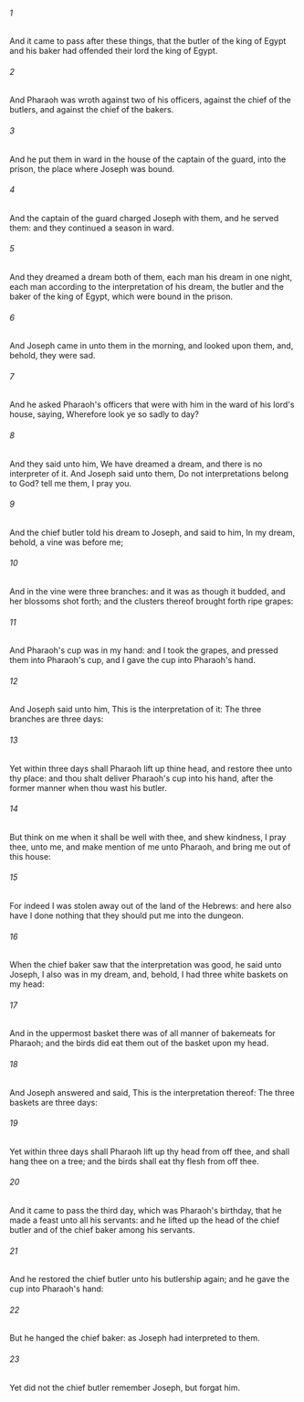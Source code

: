 ###### 1
And it came to pass after these things, that the butler of the king of Egypt and his baker had offended their lord the king of Egypt.

###### 2
And Pharaoh was wroth against two of his officers, against the chief of the butlers, and against the chief of the bakers.

###### 3
And he put them in ward in the house of the captain of the guard, into the prison, the place where Joseph was bound.

###### 4
And the captain of the guard charged Joseph with them, and he served them: and they continued a season in ward.

###### 5
And they dreamed a dream both of them, each man his dream in one night, each man according to the interpretation of his dream, the butler and the baker of the king of Egypt, which were bound in the prison.

###### 6
And Joseph came in unto them in the morning, and looked upon them, and, behold, they were sad.

###### 7
And he asked Pharaoh's officers that were with him in the ward of his lord's house, saying, Wherefore look ye so sadly to day?

###### 8
And they said unto him, We have dreamed a dream, and there is no interpreter of it. And Joseph said unto them, Do not interpretations belong to God? tell me them, I pray you.

###### 9
And the chief butler told his dream to Joseph, and said to him, In my dream, behold, a vine was before me;

###### 10
And in the vine were three branches: and it was as though it budded, and her blossoms shot forth; and the clusters thereof brought forth ripe grapes:

###### 11
And Pharaoh's cup was in my hand: and I took the grapes, and pressed them into Pharaoh's cup, and I gave the cup into Pharaoh's hand.

###### 12
And Joseph said unto him, This is the interpretation of it: The three branches are three days:

###### 13
Yet within three days shall Pharaoh lift up thine head, and restore thee unto thy place: and thou shalt deliver Pharaoh's cup into his hand, after the former manner when thou wast his butler.

###### 14
But think on me when it shall be well with thee, and shew kindness, I pray thee, unto me, and make mention of me unto Pharaoh, and bring me out of this house:

###### 15
For indeed I was stolen away out of the land of the Hebrews: and here also have I done nothing that they should put me into the dungeon.

###### 16
When the chief baker saw that the interpretation was good, he said unto Joseph, I also was in my dream, and, behold, I had three white baskets on my head:

###### 17
And in the uppermost basket there was of all manner of bakemeats for Pharaoh; and the birds did eat them out of the basket upon my head.

###### 18
And Joseph answered and said, This is the interpretation thereof: The three baskets are three days:

###### 19
Yet within three days shall Pharaoh lift up thy head from off thee, and shall hang thee on a tree; and the birds shall eat thy flesh from off thee.

###### 20
And it came to pass the third day, which was Pharaoh's birthday, that he made a feast unto all his servants: and he lifted up the head of the chief butler and of the chief baker among his servants.

###### 21
And he restored the chief butler unto his butlership again; and he gave the cup into Pharaoh's hand:

###### 22
But he hanged the chief baker: as Joseph had interpreted to them.

###### 23
Yet did not the chief butler remember Joseph, but forgat him.

